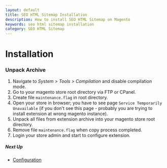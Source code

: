 ```yaml
---
layout: default
title: SEO HTML Sitemap Installation
description: How to install SEO HTML Sitemap on Magento
keywords: seo html sitemap installation
category: SEO HTML Sitemap
---
```


# Installation

### Unpack Archive

 1. Navigate to _System > Tools > Compilation_ and disable compilation mode.
 2. Go to your magento store root directory via FTP or CPanel.
 3. Create file `maintenance.flag` in root directory.
 4. Open your store in browser; you have to see page
    `Service Temporarily Unavailable` (if you don't see this page - probably
    you are trying to install extension at wrong magento instance).
 5. Unpack all files from extension archive into your magento store root
    directory.
 6. Remove file `maintenance.flag` when copy process completed.
 7. Login your store admin and start to configure extension.

##### Next Up

 -  [Configuration](../configuration/)
